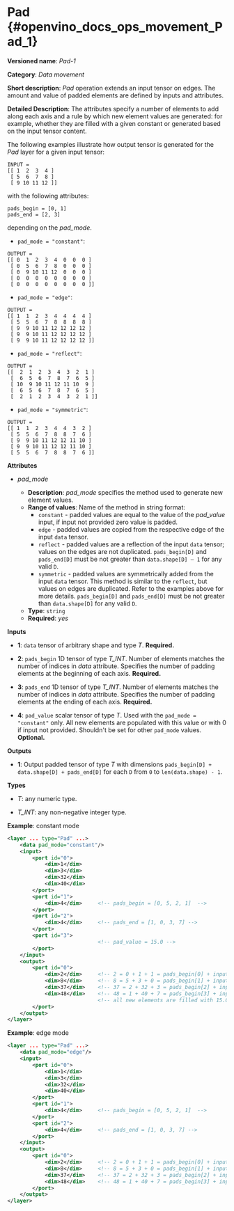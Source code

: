 # Pad {#openvino_docs_ops_movement_Pad_1}

**Versioned name**: *Pad-1*

**Category**: *Data movement*

**Short description**: *Pad* operation extends an input tensor on edges. The amount and value of padded elements are defined by inputs and attributes.

**Detailed Description**: The attributes specify a number of elements to add along each axis and a rule by which new element values are generated: for example, whether they are filled with a given constant or generated based on the input tensor content.

The following examples illustrate how output tensor is generated for the *Pad* layer for a given input tensor:
```
INPUT =
[[ 1  2  3  4 ]
 [ 5  6  7  8 ]
 [ 9 10 11 12 ]]
```
with the following attributes:
```
pads_begin = [0, 1]
pads_end = [2, 3]
```
depending on the *pad_mode*.
* `pad_mode = "constant"`:
```
OUTPUT =
[[ 0  1  2  3  4  0  0  0 ]
 [ 0  5  6  7  8  0  0  0 ]
 [ 0  9 10 11 12  0  0  0 ]
 [ 0  0  0  0  0  0  0  0 ]
 [ 0  0  0  0  0  0  0  0 ]]
```
* `pad_mode = "edge"`:
```
OUTPUT =
[[ 1  1  2  3  4  4  4  4 ]
 [ 5  5  6  7  8  8  8  8 ]
 [ 9  9 10 11 12 12 12 12 ]
 [ 9  9 10 11 12 12 12 12 ]
 [ 9  9 10 11 12 12 12 12 ]]
```
* `pad_mode = "reflect"`:
```
OUTPUT =
[[  2  1  2  3  4  3  2  1 ]
 [  6  5  6  7  8  7  6  5 ]
 [ 10  9 10 11 12 11 10  9 ]
 [  6  5  6  7  8  7  6  5 ]
 [  2  1  2  3  4  3  2  1 ]]
```
* `pad_mode = "symmetric"`:
```
OUTPUT =
[[ 1  1  2  3  4  4  3  2 ]
 [ 5  5  6  7  8  8  7  6 ]
 [ 9  9 10 11 12 12 11 10 ]
 [ 9  9 10 11 12 12 11 10 ]
 [ 5  5  6  7  8  8  7  6 ]]
```

**Attributes**

* *pad_mode*

  * **Description**: *pad_mode* specifies the method used to generate new element values.
  * **Range of values**: Name of the method in string format:
    * `constant` - padded values are equal to the value of the *pad_value* input, if input not provided zero value is padded.
    * `edge` - padded values are copied from the respective edge of the input `data` tensor.
    * `reflect` - padded values are a reflection of the input `data` tensor; values on the edges are not duplicated. `pads_begin[D]` and `pads_end[D]` must be not greater than `data.shape[D] – 1` for any valid `D`.
    * `symmetric` - padded values are symmetrically added from the input `data` tensor. This method is similar to the `reflect`, but values on edges are duplicated. Refer to the examples above for more details. `pads_begin[D]` and `pads_end[D]` must be not greater than `data.shape[D]` for any valid `D`.
  * **Type**: `string`
  * **Required**: *yes*

**Inputs**

* **1**: `data` tensor of arbitrary shape and type *T*. **Required.**

* **2**: `pads_begin` 1D tensor of type *T_INT*. Number of elements matches the number of indices in *data* attribute. Specifies the number of padding elements at the beginning of each axis. **Required.**

* **3**: `pads_end` 1D tensor of type *T_INT*. Number of elements matches the number of indices in *data* attribute. Specifies the number of padding elements at the ending of each axis. **Required.**

* **4**: `pad_value` scalar tensor of type *T*. Used with the `pad_mode = "constant"` only. All new elements are populated with this value or with 0 if input not provided. Shouldn't be set for other `pad_mode` values. **Optional.**


**Outputs**

* **1**: Output padded tensor of type *T* with dimensions `pads_begin[D] + data.shape[D] + pads_end[D]` for each `D` from `0` to `len(data.shape) - 1`.

**Types**

* *T*: any numeric type.

* *T_INT*: any non-negative integer type.


**Example**: constant mode

```xml
<layer ... type="Pad" ...>
    <data pad_mode="constant"/>
    <input>
        <port id="0">
            <dim>1</dim>
            <dim>3</dim>
            <dim>32</dim>
            <dim>40</dim>
        </port>
        <port id="1">
            <dim>4</dim>     <!-- pads_begin = [0, 5, 2, 1]  -->
        </port>
        <port id="2">
            <dim>4</dim>     <!-- pads_end = [1, 0, 3, 7] -->
        </port>
        <port id="3">
                             <!-- pad_value = 15.0 -->
        </port>
    </input>
    <output>
        <port id="0">
            <dim>2</dim>     <!-- 2 = 0 + 1 + 1 = pads_begin[0] + input.shape[0] + pads_end[0] -->
            <dim>8</dim>     <!-- 8 = 5 + 3 + 0 = pads_begin[1] + input.shape[1] + pads_end[1] -->
            <dim>37</dim>    <!-- 37 = 2 + 32 + 3 = pads_begin[2] + input.shape[2] + pads_end[2] -->
            <dim>48</dim>    <!-- 48 = 1 + 40 + 7 = pads_begin[3] + input.shape[3] + pads_end[3] -->
                             <!-- all new elements are filled with 15.0 value -->
        </port>
    </output>
</layer>
```

**Example**: edge mode

```xml
<layer ... type="Pad" ...>
    <data pad_mode="edge"/>
    <input>
        <port id="0">
            <dim>1</dim>
            <dim>3</dim>
            <dim>32</dim>
            <dim>40</dim>
        </port>
        <port id="1">
            <dim>4</dim>     <!-- pads_begin = [0, 5, 2, 1]  -->
        </port>
        <port id="2">
            <dim>4</dim>     <!-- pads_end = [1, 0, 3, 7] -->
        </port>
    </input>
    <output>
        <port id="0">
            <dim>2</dim>     <!-- 2 = 0 + 1 + 1 = pads_begin[0] + input.shape[0] + pads_end[0] -->
            <dim>8</dim>     <!-- 8 = 5 + 3 + 0 = pads_begin[1] + input.shape[1] + pads_end[1] -->
            <dim>37</dim>    <!-- 37 = 2 + 32 + 3 = pads_begin[2] + input.shape[2] + pads_end[2] -->
            <dim>48</dim>    <!-- 48 = 1 + 40 + 7 = pads_begin[3] + input.shape[3] + pads_end[3] -->
        </port>
    </output>
</layer>
```
